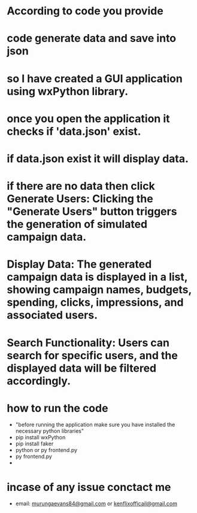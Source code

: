 
# According to code you provide 
# code generate data and save into json

#  so I have created a GUI application using wxPython library.

# once you open the application it checks if 'data.json' exist.
# if data.json exist it will display data.

# if there are no data then click **Generate Users:** Clicking the "Generate Users" button triggers the generation of simulated campaign data.
# **Display Data:** The generated campaign data is displayed in a list, showing campaign names, budgets, spending, clicks, impressions, and associated users.
# **Search Functionality:** Users can search for specific users, and the displayed data will be filtered accordingly.


# how to run the code
- "before running the application make sure you have installed the necessary python libraries"
- pip install wxPython
- pip install faker
- python or py frontend.py
- py frontend.py
- 
# incase of any issue conctact me

- email: murungaevans84@gmail.com or kenflixofficail@gmail.com